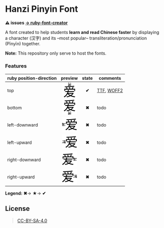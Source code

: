 # Hanzi Pinyin Font

**:warning: issues [→ ruby-font-creator](https://github.com/parlr/ruby-font-creator/issues)**

A font created to help students **learn and read Chinese faster** by displaying a character (汉字) and its –most popular– transliteration/pronunciation (Pīnyīn) together.

**Note:** This repository only serve to host the fonts.

### Features

| ruby position-direction | preview | state | comments
| --- | :---: | :---: | --- |
| top | ![top](images/annotation-top.png)  | **✔** | [TTF](Hanzi-Pinyin-Font.top.ttf), [WOFF2](Hanzi-Pinyin-Font.top.woff2)
| bottom| ![bottom](images/annotation-bottom.png)  | **✖** | todo
| left-downward| ![left-downward](images/annotation-left-downward.png)  | **✖** | todo
| left-upward| ![left-upward](images/annotation-left-upward.png)  | **✖** | todo
| right-downward| ![right-downward](images/annotation-right-downward.png)  | **✖** | todo
| right-upward| ![right-upward](images/annotation-right-upward.png)  | **✖** | todo

**Legend:**
**✖**→
**★**→
**✔**

## License

> [CC-BY-SA-4.0 ](https://choosealicense.com/licenses/cc-by-sa-4.0/)
